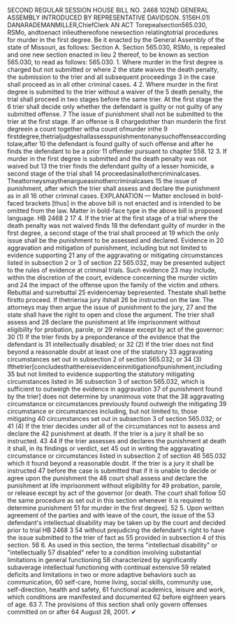 SECOND REGULAR SESSION
HOUSE BILL NO. 2468
102ND GENERAL ASSEMBLY
INTRODUCED BY REPRESENTATIVE DAVIDSON.
5156H.01I DANARADEMANMILLER,ChiefClerk
AN ACT
Torepealsection565.030, RSMo, andtoenact inlieuthereofone newsection relatingtotrial
procedures for murder in the first degree.
Be it enacted by the General Assembly of the state of Missouri, as follows:
Section A. Section 565.030, RSMo, is repealed and one new section enacted in lieu
2 thereof, to be known as section 565.030, to read as follows:
565.030. 1. Where murder in the first degree is charged but not submitted or where
2 the state waives the death penalty, the submission to the trier and all subsequent proceedings
3 in the case shall proceed as in all other criminal cases.
4 2. Where murder in the first degree is submitted to the trier without a waiver of the
5 death penalty, the trial shall proceed in two stages before the same trier. At the first stage the
6 trier shall decide only whether the defendant is guilty or not guilty of any submitted offense.
7 The issue of punishment shall not be submitted to the trier at the first stage. If an offense is
8 chargedother than murderin the first degreein a count together witha count ofmurder inthe
9 firstdegree,thetrialjudgeshallassesspunishmentonanysuchoffenseaccordingtolaw,after
10 the defendant is found guilty of such offense and after he finds the defendant to be a prior
11 offender pursuant to chapter 558.
12 3. If murder in the first degree is submitted and the death penalty was not waived but
13 the trier finds the defendant guilty of a lesser homicide, a second stage of the trial shall
14 proceedasinallothercriminalcases. Theattorneysmaythenargueasinothercriminalcases
15 the issue of punishment, after which the trier shall assess and declare the punishment as in all
16 other criminal cases.
EXPLANATION — Matter enclosed in bold-faced brackets [thus] in the above bill is not enacted and is
intended to be omitted from the law. Matter in bold-face type in the above bill is proposed language.
HB 2468 2
17 4. If the trier at the first stage of a trial where the death penalty was not waived finds
18 the defendant guilty of murder in the first degree, a second stage of the trial shall proceed at
19 which the only issue shall be the punishment to be assessed and declared. Evidence in
20 aggravation and mitigation of punishment, including but not limited to evidence supporting
21 any of the aggravating or mitigating circumstances listed in subsection 2 or 3 of section
22 565.032, may be presented subject to the rules of evidence at criminal trials. Such evidence
23 may include, within the discretion of the court, evidence concerning the murder victim and
24 the impact of the offense upon the family of the victim and others. Rebuttal and surrebuttal
25 evidencemay bepresented. Thestate shall bethe firstto proceed. If thetrierisa jury itshall
26 be instructed on the law. The attorneys may then argue the issue of punishment to the jury,
27 and the state shall have the right to open and close the argument. The trier shall assess and
28 declare the punishment at life imprisonment without eligibility for probation, parole, or
29 release except by act of the governor:
30 (1) If the trier finds by a preponderance of the evidence that the defendant is
31 intellectually disabled; or
32 (2) If the trier does not find beyond a reasonable doubt at least one of the statutory
33 aggravating circumstances set out in subsection 2 of section 565.032; or
34 (3) Ifthetrier[concludesthatthereisevidenceinmitigationofpunishment,including
35 but not limited to evidence supporting the statutory mitigating circumstances listed in
36 subsection 3 of section 565.032, which is sufficient to outweigh the evidence in aggravation
37 of punishment found by the trier] does not determine by unanimous vote that the
38 aggravating circumstance or circumstances previously found outweigh the mitigating
39 circumstance or circumstances including, but not limited to, those mitigating
40 circumstances set out in subsection 3 of section 565.032; or
41 (4) If the trier decides under all of the circumstances not to assess and declare the
42 punishment at death. If the trier is a jury it shall be so instructed.
43
44 If the trier assesses and declares the punishment at death it shall, in its findings or verdict, set
45 out in writing the aggravating circumstance or circumstances listed in subsection 2 of section
46 565.032 which it found beyond a reasonable doubt. If the trier is a jury it shall be instructed
47 before the case is submitted that if it is unable to decide or agree upon the punishment the
48 court shall assess and declare the punishment at life imprisonment without eligibility for
49 probation, parole, or release except by act of the governor [or death. The court shall follow
50 the same procedure as set out in this section whenever it is required to determine punishment
51 for murder in the first degree].
52 5. Upon written agreement of the parties and with leave of the court, the issue of the
53 defendant's intellectual disability may be taken up by the court and decided prior to trial
HB 2468 3
54 without prejudicing the defendant's right to have the issue submitted to the trier of fact as
55 provided in subsection 4 of this section.
56 6. As used in this section, the terms "intellectual disability" or "intellectually
57 disabled" refer to a condition involving substantial limitations in general functioning
58 characterized by significantly subaverage intellectual functioning with continual extensive
59 related deficits and limitations in two or more adaptive behaviors such as communication,
60 self-care, home living, social skills, community use, self-direction, health and safety,
61 functional academics, leisure and work, which conditions are manifested and documented
62 before eighteen years of age.
63 7. The provisions of this section shall only govern offenses committed on or after
64 August 28, 2001.
✔